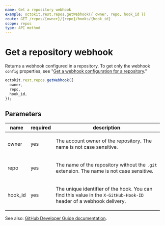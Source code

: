 ```yaml
---
name: Get a repository webhook
example: octokit.rest.repos.getWebhook({ owner, repo, hook_id })
route: GET /repos/{owner}/{repo}/hooks/{hook_id}
scope: repos
type: API method
---
```


# Get a repository webhook

Returns a webhook configured in a repository. To get only the webhook `config` properties, see "[Get a webhook configuration for a repository](/rest/webhooks/repo-config#get-a-webhook-configuration-for-a-repository)."

```js
octokit.rest.repos.getWebhook({
  owner,
  repo,
  hook_id,
});
```

## Parameters

<table>
  <thead>
    <tr>
      <th>name</th>
      <th>required</th>
      <th>description</th>
    </tr>
  </thead>
  <tbody>
    <tr><td>owner</td><td>yes</td><td>

The account owner of the repository. The name is not case sensitive.

</td></tr>
<tr><td>repo</td><td>yes</td><td>

The name of the repository without the `.git` extension. The name is not case sensitive.

</td></tr>
<tr><td>hook_id</td><td>yes</td><td>

The unique identifier of the hook. You can find this value in the `X-GitHub-Hook-ID` header of a webhook delivery.

</td></tr>
  </tbody>
</table>

See also: [GitHub Developer Guide documentation](https://docs.github.com/rest/webhooks/repos#get-a-repository-webhook).
